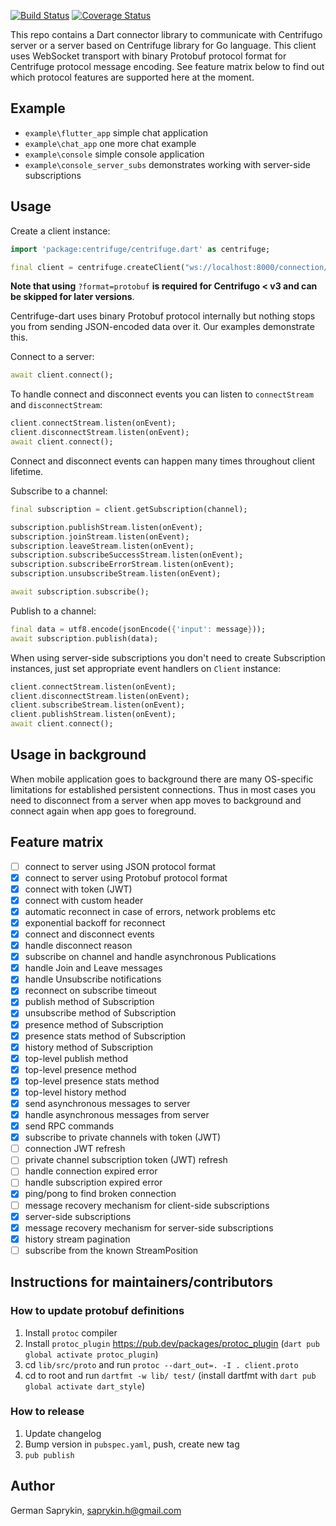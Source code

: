 [![Build Status](https://travis-ci.org/centrifugal/centrifuge-dart.svg?branch=master)](https://travis-ci.org/centrifugal/centrifuge-dart)
[![Coverage Status](https://coveralls.io/repos/github/centrifugal/centrifuge-dart/badge.svg?branch=master)](https://coveralls.io/github/centrifugal/centrifuge-dart?branch=master)

This repo contains a Dart connector library to communicate with Centrifugo server or a server based on Centrifuge library for Go language. This client uses WebSocket transport with binary Protobuf protocol format for Centrifuge protocol message encoding. See feature matrix below to find out which protocol features are supported here at the moment.

## Example

* `example\flutter_app` simple chat application
* `example\chat_app` one more chat example
* `example\console` simple console application
* `example\console_server_subs` demonstrates working with server-side subscriptions

## Usage

Create a client instance:

```dart
import 'package:centrifuge/centrifuge.dart' as centrifuge;

final client = centrifuge.createClient("ws://localhost:8000/connection/websocket?format=protobuf");
```

**Note that using** `?format=protobuf` **is required for Centrifugo < v3 and can be skipped for later versions**.

Centrifuge-dart uses binary Protobuf protocol internally but nothing stops you from sending JSON-encoded data over it. Our examples demonstrate this.

Connect to a server:

```dart
await client.connect();
```

To handle connect and disconnect events you can listen to `connectStream` and `disconnectStream`:

```dart
client.connectStream.listen(onEvent);
client.disconnectStream.listen(onEvent);
await client.connect();
```

Connect and disconnect events can happen many times throughout client lifetime.

Subscribe to a channel:

```dart
final subscription = client.getSubscription(channel);

subscription.publishStream.listen(onEvent);
subscription.joinStream.listen(onEvent);  
subscription.leaveStream.listen(onEvent);
subscription.subscribeSuccessStream.listen(onEvent);
subscription.subscribeErrorStream.listen(onEvent);
subscription.unsubscribeStream.listen(onEvent);

await subscription.subscribe();
```

Publish to a channel:

```dart
final data = utf8.encode(jsonEncode({'input': message}));
await subscription.publish(data);
```

When using server-side subscriptions you don't need to create Subscription instances, just set appropriate event handlers on `Client` instance:

```dart
client.connectStream.listen(onEvent);
client.disconnectStream.listen(onEvent);
client.subscribeStream.listen(onEvent);
client.publishStream.listen(onEvent);
await client.connect();
```

## Usage in background

When mobile application goes to background there are many OS-specific limitations for established persistent connections. Thus in most cases you need to disconnect from a server when app moves to background and connect again when app goes to foreground.

## Feature matrix

- [ ] connect to server using JSON protocol format
- [x] connect to server using Protobuf protocol format
- [x] connect with token (JWT)
- [x] connect with custom header
- [x] automatic reconnect in case of errors, network problems etc
- [x] exponential backoff for reconnect
- [x] connect and disconnect events
- [x] handle disconnect reason
- [x] subscribe on channel and handle asynchronous Publications
- [x] handle Join and Leave messages
- [x] handle Unsubscribe notifications
- [x] reconnect on subscribe timeout
- [x] publish method of Subscription
- [x] unsubscribe method of Subscription
- [x] presence method of Subscription
- [x] presence stats method of Subscription
- [x] history method of Subscription
- [x] top-level publish method
- [x] top-level presence method
- [x] top-level presence stats method
- [x] top-level history method
- [x] send asynchronous messages to server
- [x] handle asynchronous messages from server
- [x] send RPC commands
- [x] subscribe to private channels with token (JWT)
- [ ] connection JWT refresh
- [ ] private channel subscription token (JWT) refresh
- [ ] handle connection expired error
- [ ] handle subscription expired error
- [x] ping/pong to find broken connection
- [ ] message recovery mechanism for client-side subscriptions
- [x] server-side subscriptions
- [x] message recovery mechanism for server-side subscriptions
- [x] history stream pagination
- [ ] subscribe from the known StreamPosition

## Instructions for maintainers/contributors

### How to update protobuf definitions

1) Install `protoc` compiler
2) Install `protoc_plugin` https://pub.dev/packages/protoc_plugin (`dart pub global activate protoc_plugin`)
3) cd `lib/src/proto` and run `protoc --dart_out=. -I . client.proto`
4) cd to root and run `dartfmt -w lib/ test/` (install dartfmt with `dart pub global activate dart_style`)

### How to release

1) Update changelog
2) Bump version in `pubspec.yaml`, push, create new tag
3) `pub publish`

## Author

German Saprykin, saprykin.h@gmail.com

